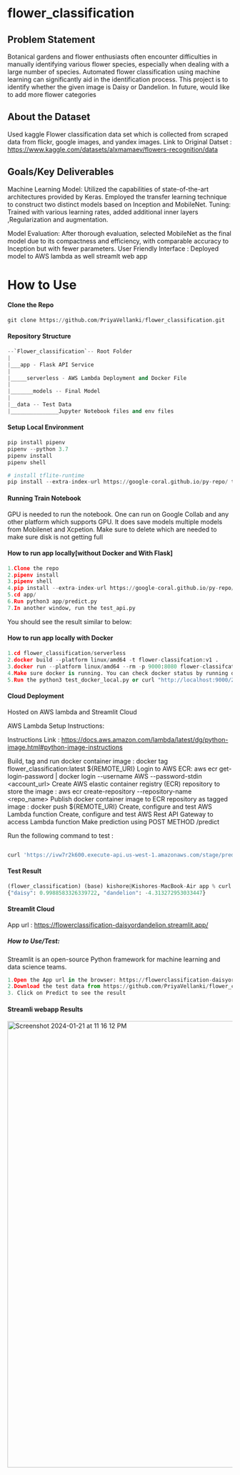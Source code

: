 # flower_classification

## Problem Statement

Botanical gardens and flower enthusiasts often encounter difficulties in manually identifying various flower species, especially when dealing with a large number of species. Automated flower classification using machine learning can significantly aid in the identification process. This project is to identify whether the given image is Daisy or Dandelion. In future, would like to add more flower categories

## About the Dataset

Used kaggle Flower classification data set which is collected from scraped data from flickr, google images, and yandex images.
Link to Original Datset : https://www.kaggle.com/datasets/alxmamaev/flowers-recognition/data

## Goals/Key Deliverables

Machine Learning Model:
Utilized the capabilities of state-of-the-art architectures provided by Keras. Employed the transfer learning technique to construct two distinct models based on Inception and MobileNet.
Tuning:
Trained with various learning rates, added additional inner layers ,Regularization and augmentation.

Model Evaluation:  After thorough evaluation, selected MobileNet as the final model due to its compactness and efficiency, with comparable accuracy to Inception but with fewer parameters.
User Friendly Interface : Deployed model to AWS lambda as well streamlt web app



# How to Use

#### Clone the Repo
```python
git clone https://github.com/PriyaVellanki/flower_classification.git
```
#### Repository Structure
```python
--`Flower_classification`-- Root Folder
| 
|___app - Flask API Service 
|
|_____serverless - AWS Lambda Deployment and Docker File
|
|_______models -- Final Model
|
|__data -- Test Data
|_______________Jupyter Notebook files and env files


```
#### Setup Local Environment
```python
pip install pipenv
pipenv --python 3.7
pipenv install 
pipenv shell

# install tflite-runtime
pip install --extra-index-url https://google-coral.github.io/py-repo/ tflite_runtime
```

#### Running Train Notebook

GPU is needed to run the notebook. One can run on Google Collab and any other platform which supports GPU. It does save models multiple models from Mobilenet and Xcpetion. Make sure to delete which are needed to make sure disk is not getting full

#### How to run app locally[without Docker and With Flask]
```python
1.Clone the repo
2.pipenv install
3.pipenv shell
4.pip install --extra-index-url https://google-coral.github.io/py-repo/ tflite_runtime
5.cd app/
6.Run python3 app/predict.py  
7.In another window, run the test_api.py
```
You should see the result similar to below:


#### How to run app locally with Docker

```python
1.cd flower_classification/serverless
2.docker build --platform linux/amd64 -t flower-classifcation:v1 . 
3.docker run --platform linux/amd64 --rm -p 9000:8080 flower-classifcation:v1
4.Make sure docker is running. You can check docker status by running docker ps.
5.Run the python3 test_docker_local.py or curl "http://localhost:9000/2015-03-31/functions/function/invocations" -d '{"url":"https://github.com/PriyaVellanki/flower_classification/raw/main/data/11124324295_503f3a0804.jpg"}'

```

#### Cloud Deployment
Hosted on AWS lambda and Streamlit Cloud 


AWS Lambda Setup Instructions:

Instructions Link : https://docs.aws.amazon.com/lambda/latest/dg/python-image.html#python-image-instructions

Build, tag and run docker container image : docker tag flower_classification:latest ${REMOTE_URI} 
Login to AWS ECR: aws ecr get-login-password | docker login --username AWS --password-stdin <account_url>
Create AWS elastic container registry (ECR) repository to store the image : aws ecr create-repository --repository-name <repo_name>
Publish docker container image to ECR repository as tagged image : docker push ${REMOTE_URI}
Create, configure and test AWS Lambda function
Create, configure and test AWS Rest API Gateway to access Lambda function
Make prediction using POST METHOD /predict

Run the following command to test : 
```python

curl 'https://ivw7r2k600.execute-api.us-west-1.amazonaws.com/stage/predict' -d '{"url":"https://github.com/PriyaVellanki/flower_classification/raw/main/data/11124324295_503f3a0804.jpg"}'

```


#### Test Result

```python
(flower_classification) (base) kishore@Kishores-MacBook-Air app % curl 'https://ivw7r2k600.execute-api.us-west-1.amazonaws.com/stage/predict' -d '{"url":"https://github.com/PriyaVellanki/flower_classification/raw/main/data/11124324295_503f3a0804.jpg"}' 
{"daisy": 0.9988583326339722, "dandelion": -4.313272953033447}

```

#### Streamlit Cloud
App url : https://flowerclassification-daisyordandelion.streamlit.app/

##### How to Use/Test:
Streamlit is an open-source Python framework for machine learning and data science teams.

```python
1.Open the App url in the browser: https://flowerclassification-daisyordandelion.streamlit.app/
2.Download the test data from https://github.com/PriyaVellanki/flower_classification/raw/main/data/11124324295_503f3a0804.jpg and upload image in the web app
3. Click on Predict to see the result

```

#### Streamli webapp Results

<img width="1000" alt="Screenshot 2024-01-21 at 11 16 12 PM" src="https://github.com/PriyaVellanki/flower_classification/assets/36514922/d90628ab-b427-40dc-88e8-191e957e3923">













